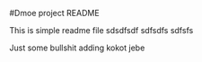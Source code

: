 #Dmoe project README

This is simple readme file
sdsdfsdf sdfsdfs sdfsfs

Just some bullshit adding
kokot jebe
